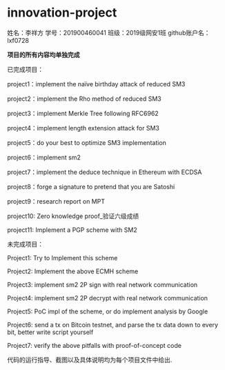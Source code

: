 # innovation-project
姓名：李祥方 学号：201900460041 班级：2019级网安1班 github账户名：lxf0728

**项目的所有内容均单独完成**

已完成项目：

project1：implement the naïve birthday attack of reduced SM3

project2：implement the Rho method of reduced SM3

project3：implement Merkle Tree following RFC6962

project4：implement length extension attack for SM3

project5：do your best to optimize SM3 implementation

project6：implement sm2

project7：implement the deduce technique in Ethereum with ECDSA

project8：forge a signature to pretend that you are Satoshi

project9：research report on MPT

project10: Zero knowledge proof_验证六级成绩

project11: Implement a PGP scheme with SM2

未完成项目：

Project1: Try to Implement this scheme

Project2: Implement the above ECMH scheme

Project3: implement sm2 2P sign with real network communication

Project4: implement sm2 2P decrypt with real network communication

Project5: PoC impl of the scheme, or do implement analysis by Google

Project6: send a tx on Bitcoin testnet, and parse the tx data down to every bit, better write script yourself

Project7: verify the above pitfalls with proof-of-concept code


代码的运行指导、截图以及具体说明均为每个项目文件中给出.
